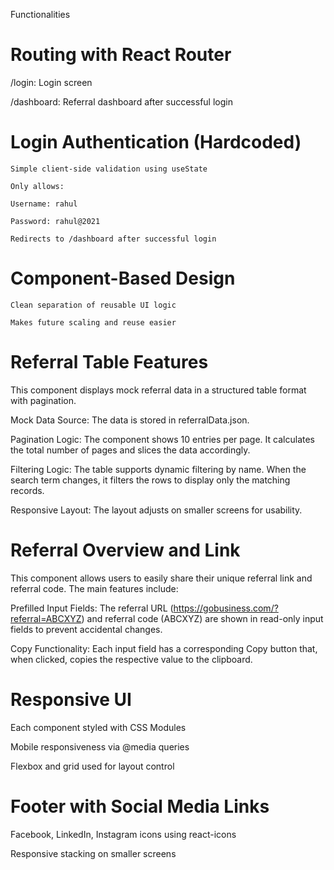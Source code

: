 Functionalities

# Routing with React Router

  /login: Login screen

  /dashboard: Referral dashboard after successful login



# Login Authentication (Hardcoded)

    Simple client-side validation using useState

    Only allows:

    Username: rahul

    Password: rahul@2021

    Redirects to /dashboard after successful login

# Component-Based Design

    Clean separation of reusable UI logic

    Makes future scaling and reuse easier

# Referral Table Features

This component displays mock referral data in a structured table format with pagination.

Mock Data Source: The data is stored in referralData.json.

Pagination Logic: The component shows 10 entries per page. It calculates the total number of pages and slices the data accordingly.

Filtering Logic: The table supports dynamic filtering by name. When the search term changes, it filters the rows to display only the matching records.

Responsive Layout: The layout adjusts on smaller screens for usability.




# Referral Overview and Link

This component allows users to easily share their unique referral link and referral code. The main features include:

Prefilled Input Fields: The referral URL (https://gobusiness.com/?referral=ABCXYZ) and referral code (ABCXYZ) are shown in read-only input fields to prevent accidental changes.

Copy Functionality: Each input field has a corresponding Copy button that, when clicked, copies the respective value to the clipboard.


#  Responsive UI

Each component styled with CSS Modules

Mobile responsiveness via @media queries

Flexbox and grid used for layout control

# Footer with Social Media Links

Facebook, LinkedIn, Instagram icons using react-icons

Responsive stacking on smaller screens

